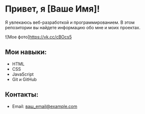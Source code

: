    # Привет, я [Ваше Имя]!

   Я увлекаюсь веб-разработкой и программированием. В этом репозитории вы найдете информацию обо мне и моих проектах.

   ![Мое фото]https://vk.cc/cBOcs5

   ## Мои навыки:
   - HTML
   - CSS
   - JavaScript
   - Git и GitHub

   ## Контакты:
   - Email: ваш_email@example.com
   
